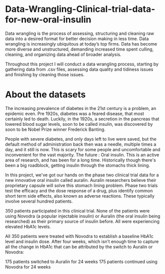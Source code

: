 # Data-Wrangling-Clinical-trial-data-for-new-oral-insulin
Data wrangling is the process of assessing, structuring and cleaning raw data into a desired format for better decision making in less time. Data wrangling is increasingly ubiquitous at today’s top firms. Data has become more diverse and unstructured, demanding increased time spent culling, cleaning, and organizing data ahead of broader analysis.

Throughout this project I will conduct a data wrangling process, starting by gathering data from .csv files, assessing data quality and tidiness issues and finishing by cleaning those issues.

# About the datasets
The increasing prevalence of diabetes in the 21st century is a problem, an epidemic even. Pre 1920s, diabetes was a feared disease, that most certainly led to death. Luckily, in the 1920s, a secretion in the pancreas that lowered blood sugar levels, soon to be called insulin, was discovered by soon to be Nobel Prize winner Frederick Banting.

People with severe diabetes, and only days left to live were saved, but the default method of administration back then was a needle, multiple times a day, and it still is now. This is scary for some people and uncomfortable and inconvenient for the vast majority. The future : Oral insulin. This is an active area of research, and has been for a long time. Historically though there's been a big roadblock, getting insulin through the stomachs thick lining.

In this project, we've got our hands on the phase two clinical trial data for a new innovative oral insulin called auralin. Auralin researchers believe their proprietary capsule will solve this stomach lining problem. Phase two trials test the efficacy and the dose response of a drug, plus identify common short term side effects, also known as adverse reactions. These typically involve several hundred patients.

350 patients participated in this clinical trial. None of the patients were using Novodra (a popular injectable insulin) or Auralin (the oral insulin being researched) as their primary source of insulin before. All were experiencing elevated HbA1c levels.

All 350 patients were treated with Novodra to establish a baseline HbA1c level and insulin dose. After four weeks, which isn’t enough time to capture all the change in HbA1c that can be attributed by the switch to Auralin or Novodra:

175 patients switched to Auralin for 24 weeks
175 patients continued using Novodra for 24 weeks
